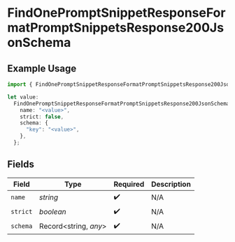 # FindOnePromptSnippetResponseFormatPromptSnippetsResponse200JsonSchema

## Example Usage

```typescript
import { FindOnePromptSnippetResponseFormatPromptSnippetsResponse200JsonSchema } from "orq-poc-typescript-multi-env-version/models/operations";

let value:
  FindOnePromptSnippetResponseFormatPromptSnippetsResponse200JsonSchema = {
    name: "<value>",
    strict: false,
    schema: {
      "key": "<value>",
    },
  };
```

## Fields

| Field                 | Type                  | Required              | Description           |
| --------------------- | --------------------- | --------------------- | --------------------- |
| `name`                | *string*              | :heavy_check_mark:    | N/A                   |
| `strict`              | *boolean*             | :heavy_check_mark:    | N/A                   |
| `schema`              | Record<string, *any*> | :heavy_check_mark:    | N/A                   |